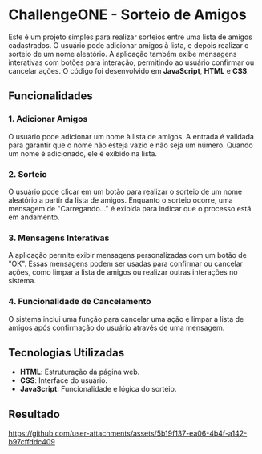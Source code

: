 # ChallengeONE - Sorteio de Amigos

Este é um projeto simples para realizar sorteios entre uma lista de amigos cadastrados. O usuário pode adicionar amigos à lista, e depois realizar o sorteio de um nome aleatório. A aplicação também exibe mensagens interativas com botões para interação, permitindo ao usuário confirmar ou cancelar ações. O código foi desenvolvido em **JavaScript**, **HTML** e **CSS**.

## Funcionalidades

### 1. **Adicionar Amigos**
O usuário pode adicionar um nome à lista de amigos. A entrada é validada para garantir que o nome não esteja vazio e não seja um número. Quando um nome é adicionado, ele é exibido na lista.

### 2. **Sorteio**
O usuário pode clicar em um botão para realizar o sorteio de um nome aleatório a partir da lista de amigos. Enquanto o sorteio ocorre, uma mensagem de "Carregando..." é exibida para indicar que o processo está em andamento.

### 3. **Mensagens Interativas**
A aplicação permite exibir mensagens personalizadas com um botão de "OK". Essas mensagens podem ser usadas para confirmar ou cancelar ações, como limpar a lista de amigos ou realizar outras interações no sistema.

### 4. **Funcionalidade de Cancelamento**
O sistema inclui uma função para cancelar uma ação e limpar a lista de amigos após confirmação do usuário através de uma mensagem.

## Tecnologias Utilizadas

- **HTML**: Estruturação da página web.
- **CSS**: Interface do usuário.
- **JavaScript**: Funcionalidade e lógica do sorteio.

## Resultado
https://github.com/user-attachments/assets/5b19f137-ea06-4b4f-a142-b97cffddc409



